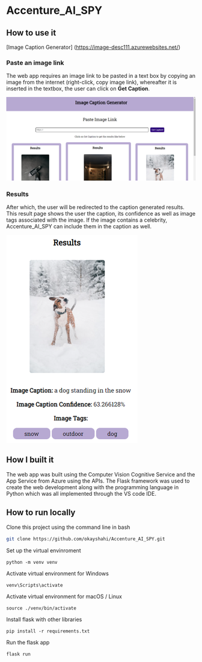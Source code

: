 # Accenture_AI_SPY
## How to use it
[Image Caption Generator] (https://image-desc111.azurewebsites.net/)
### Paste an image link

The web app requires an image link to be pasted in a text box by copying an image from the internet (right-click, copy image link), whereafter it is inserted in the textbox, the user can click on **Get Caption**. 

![alt text](https://github.com/okayshahi/Accenture_AI_SPY/blob/master/static/index%20image.png)

### Results 
After which, the user will be redirected to the caption generated results. This result page shows the user the caption, its confidence as well as image tags associated with the image. If the image contains a celebrity, Accenture_AI_SPY can include them in the caption as well.

![alt text](https://github.com/okayshahi/Accenture_AI_SPY/blob/master/static/Dog.png)

## How I built it
The web app was built using the Computer Vision Cognitive Service and the App Service from Azure using the APIs. The Flask framework was used to create the web development along with the programming language in Python which was all implemented through the VS code IDE.

## How to run locally
Clone this project using the command line in bash

```bash
git clone https://github.com/okayshahi/Accenture_AI_SPY.git
```
Set up the virtual envinroment

```
python -m venv venv
```

Activate virtual environment for Windows

```
venv\Scripts\activate
```

Activate virtual environment for macOS / Linux

```
source ./venv/bin/activate
```

Install flask with other libraries

```
pip install -r requirements.txt
```
Run the flask app

```
flask run
```

